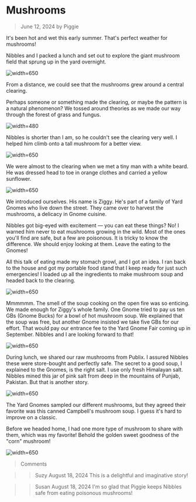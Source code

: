 # Mushrooms
> June 12, 2024
> by Piggie

It's been hot and wet this early summer. That's perfect weather for mushrooms!

Nibbles and I packed a lunch and set out to explore the giant mushroom field that sprung up in the yard overnight.

![width=650](field1.jpg)

From a distance, we could see that the mushrooms grew around a central clearing.

Perhaps someone or something made the clearing, or maybe the pattern is a natural phenomenon? We tossed around theories as we made our way through the forest of grass and fungus.

![width=480](field2.jpg)

Nibbles is shorter than I am, so he couldn't see the clearing very well. I helped him climb onto a tall mushroom for a better view.

![width=650](mushrooms2.jpg)

We were almost to the clearing when we met a tiny man with a white beard. He was dressed head to toe in orange clothes and carried a yellow sunflower.

![width=650](mushrooms1.jpg)

We introduced ourselves. His name is Ziggy. He's part of a family of Yard Gnomes who live down the street. They came over to harvest the mushrooms, a delicacy in Gnome cuisine.

Nibbles got big-eyed with excitement — you can eat these things? No! I warned him never to eat mushrooms growing in the wild. Most of the ones you'll find are safe, but a few are poisonous. It is tricky to know the difference. We should enjoy looking at them. Leave the eating to the Gnomes!

All this talk of eating made my stomach growl, and I got an idea. I ran back to the house and got my portable food stand that I keep ready for just such emergencies! I loaded up all the ingredients to make mushroom soup and headed back to the clearing.

![width=650](soup.jpg)

Mmmmmm. The smell of the soup cooking on the open fire was so enticing. We made enough for Ziggy's whole family. One Gnome tried to pay us ten GBs (Gnome Bucks) for a bowl of hot mushroom soup. We explained that the soup was free, but another Gnome insisted we take five GBs for our effort. That would pay our entrance fee to the Yard Gnome Fair coming up in September. Nibbles and I are looking forward to that!

![width=650](cooking.jpg)

During lunch, we shared our raw mushrooms from Publix. I assured Nibbles these were store-bought and perfectly safe. The secret to a good soup, I explained to the Gnomes, is the right salt. I use only fresh Himalayan salt. Nibbles mined this jar of pink salt from deep in the mountains of Punjab, Pakistan. But that is another story.

![width=650](can.jpg)

The Yard Gnomes sampled our different mushrooms, but they agreed their favorite was this canned Campbell's mushroom soup. I guess it's hard to improve on a classic.

Before we headed home, I had one more type of mushroom to share with them, which was my favorite! Behold the golden sweet goodness of the "corn" mushroom!

![width=650](corn.jpg)

> Comments

>> Suzy
>> August 18, 2024
This is a delightful and imaginative story!

>> Susan
>> August 18, 2024
I'm so glad that Piggie keeps Nibbles safe from eating poisonous mushrooms!
